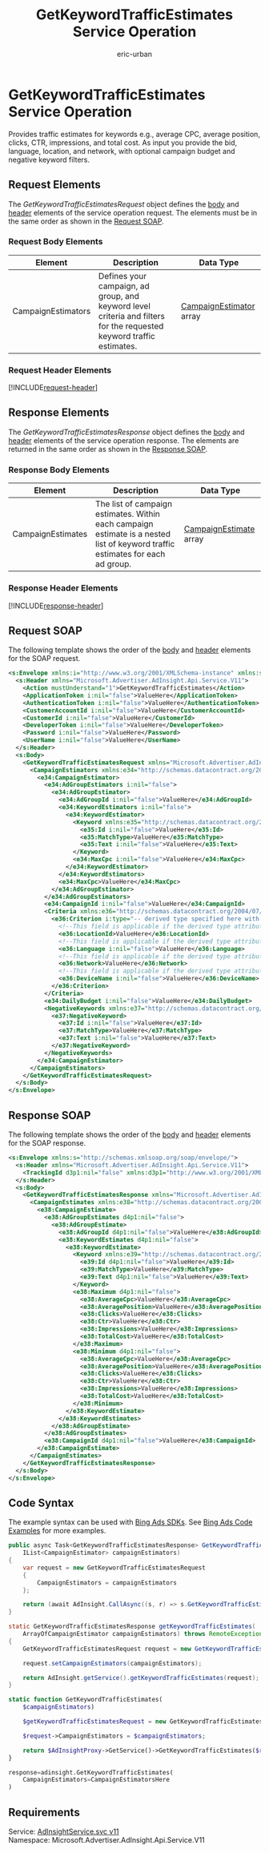 ﻿---
title: GetKeywordTrafficEstimates Service Operation
ms.service: bing-ads-ad-insight-service
ms.topic: article
author: eric-urban
ms.author: eur
description: Provides traffic estimates for keywords e.g., average CPC, average position, clicks, CTR, impressions, and total cost.
---
# GetKeywordTrafficEstimates Service Operation
Provides traffic estimates for keywords e.g., average CPC, average position, clicks, CTR, impressions, and total cost. As input you provide the bid, language, location, and network, with optional campaign budget and negative keyword filters.

## <a name="request"></a>Request Elements
The *GetKeywordTrafficEstimatesRequest* object defines the [body](#request-body) and [header](#request-header) elements of the service operation request. The elements must be in the same order as shown in the [Request SOAP](#request-soap). 

### <a name="request-body"></a>Request Body Elements

|Element|Description|Data Type|
|-----------|---------------|-------------|
|<a name="campaignestimators"></a>CampaignEstimators|Defines your campaign, ad group, and keyword level criteria and filters for the requested keyword traffic estimates.|[CampaignEstimator](campaignestimator.md) array|

### <a name="request-header"></a>Request Header Elements
[!INCLUDE[request-header](./includes/request-header.md)]

## <a name="response"></a>Response Elements
The *GetKeywordTrafficEstimatesResponse* object defines the [body](#response-body) and [header](#response-header) elements of the service operation response. The elements are returned in the same order as shown in the [Response SOAP](#response-soap).

### <a name="response-body"></a>Response Body Elements

|Element|Description|Data Type|
|-----------|---------------|-------------|
|<a name="campaignestimates"></a>CampaignEstimates|The list of campaign estimates. Within each campaign estimate is a nested list of keyword traffic estimates for each ad group.|[CampaignEstimate](campaignestimate.md) array|

### <a name="response-header"></a>Response Header Elements
[!INCLUDE[response-header](./includes/response-header.md)]

## <a name="request-soap"></a>Request SOAP
The following template shows the order of the [body](#request-body) and [header](#request-header) elements for the SOAP request.

```xml
<s:Envelope xmlns:i="http://www.w3.org/2001/XMLSchema-instance" xmlns:s="http://schemas.xmlsoap.org/soap/envelope/">
  <s:Header xmlns="Microsoft.Advertiser.AdInsight.Api.Service.V11">
    <Action mustUnderstand="1">GetKeywordTrafficEstimates</Action>
    <ApplicationToken i:nil="false">ValueHere</ApplicationToken>
    <AuthenticationToken i:nil="false">ValueHere</AuthenticationToken>
    <CustomerAccountId i:nil="false">ValueHere</CustomerAccountId>
    <CustomerId i:nil="false">ValueHere</CustomerId>
    <DeveloperToken i:nil="false">ValueHere</DeveloperToken>
    <Password i:nil="false">ValueHere</Password>
    <UserName i:nil="false">ValueHere</UserName>
  </s:Header>
  <s:Body>
    <GetKeywordTrafficEstimatesRequest xmlns="Microsoft.Advertiser.AdInsight.Api.Service.V11">
      <CampaignEstimators xmlns:e34="http://schemas.datacontract.org/2004/07/Microsoft.BingAds.Advertiser.AdInsight.Api.DataContract.V11.Entity" i:nil="false">
        <e34:CampaignEstimator>
          <e34:AdGroupEstimators i:nil="false">
            <e34:AdGroupEstimator>
              <e34:AdGroupId i:nil="false">ValueHere</e34:AdGroupId>
              <e34:KeywordEstimators i:nil="false">
                <e34:KeywordEstimator>
                  <Keyword xmlns:e35="http://schemas.datacontract.org/2004/07/Microsoft.BingAds.Advertiser.AdInsight.Api.DataContract.V11.Entity.Common" i:nil="false">
                    <e35:Id i:nil="false">ValueHere</e35:Id>
                    <e35:MatchType>ValueHere</e35:MatchType>
                    <e35:Text i:nil="false">ValueHere</e35:Text>
                  </Keyword>
                  <e34:MaxCpc i:nil="false">ValueHere</e34:MaxCpc>
                </e34:KeywordEstimator>
              </e34:KeywordEstimators>
              <e34:MaxCpc>ValueHere</e34:MaxCpc>
            </e34:AdGroupEstimator>
          </e34:AdGroupEstimators>
          <e34:CampaignId i:nil="false">ValueHere</e34:CampaignId>
          <Criteria xmlns:e36="http://schemas.datacontract.org/2004/07/Microsoft.BingAds.Advertiser.AdInsight.Api.DataContract.V11.Entity.Criterions" i:nil="false">
            <e36:Criterion i:type="-- derived type specified here with the appropriate prefix --">
              <!--This field is applicable if the derived type attribute is set to LocationCriterion-->
              <e36:LocationId>ValueHere</e36:LocationId>
              <!--This field is applicable if the derived type attribute is set to LanguageCriterion-->
              <e36:Language i:nil="false">ValueHere</e36:Language>
              <!--This field is applicable if the derived type attribute is set to NetworkCriterion-->
              <e36:Network>ValueHere</e36:Network>
              <!--This field is applicable if the derived type attribute is set to DeviceCriterion-->
              <e36:DeviceName i:nil="false">ValueHere</e36:DeviceName>
            </e36:Criterion>
          </Criteria>
          <e34:DailyBudget i:nil="false">ValueHere</e34:DailyBudget>
          <NegativeKeywords xmlns:e37="http://schemas.datacontract.org/2004/07/Microsoft.BingAds.Advertiser.AdInsight.Api.DataContract.V11.Entity.Common" i:nil="false">
            <e37:NegativeKeyword>
              <e37:Id i:nil="false">ValueHere</e37:Id>
              <e37:MatchType>ValueHere</e37:MatchType>
              <e37:Text i:nil="false">ValueHere</e37:Text>
            </e37:NegativeKeyword>
          </NegativeKeywords>
        </e34:CampaignEstimator>
      </CampaignEstimators>
    </GetKeywordTrafficEstimatesRequest>
  </s:Body>
</s:Envelope>
```

## <a name="response-soap"></a>Response SOAP
The following template shows the order of the [body](#response-body) and [header](#response-header) elements for the SOAP response.

```xml
<s:Envelope xmlns:s="http://schemas.xmlsoap.org/soap/envelope/">
  <s:Header xmlns="Microsoft.Advertiser.AdInsight.Api.Service.V11">
    <TrackingId d3p1:nil="false" xmlns:d3p1="http://www.w3.org/2001/XMLSchema-instance">ValueHere</TrackingId>
  </s:Header>
  <s:Body>
    <GetKeywordTrafficEstimatesResponse xmlns="Microsoft.Advertiser.AdInsight.Api.Service.V11">
      <CampaignEstimates xmlns:e38="http://schemas.datacontract.org/2004/07/Microsoft.BingAds.Advertiser.AdInsight.Api.DataContract.V11.Entity" d4p1:nil="false" xmlns:d4p1="http://www.w3.org/2001/XMLSchema-instance">
        <e38:CampaignEstimate>
          <e38:AdGroupEstimates d4p1:nil="false">
            <e38:AdGroupEstimate>
              <e38:AdGroupId d4p1:nil="false">ValueHere</e38:AdGroupId>
              <e38:KeywordEstimates d4p1:nil="false">
                <e38:KeywordEstimate>
                  <Keyword xmlns:e39="http://schemas.datacontract.org/2004/07/Microsoft.BingAds.Advertiser.AdInsight.Api.DataContract.V11.Entity.Common" d4p1:nil="false">
                    <e39:Id d4p1:nil="false">ValueHere</e39:Id>
                    <e39:MatchType>ValueHere</e39:MatchType>
                    <e39:Text d4p1:nil="false">ValueHere</e39:Text>
                  </Keyword>
                  <e38:Maximum d4p1:nil="false">
                    <e38:AverageCpc>ValueHere</e38:AverageCpc>
                    <e38:AveragePosition>ValueHere</e38:AveragePosition>
                    <e38:Clicks>ValueHere</e38:Clicks>
                    <e38:Ctr>ValueHere</e38:Ctr>
                    <e38:Impressions>ValueHere</e38:Impressions>
                    <e38:TotalCost>ValueHere</e38:TotalCost>
                  </e38:Maximum>
                  <e38:Minimum d4p1:nil="false">
                    <e38:AverageCpc>ValueHere</e38:AverageCpc>
                    <e38:AveragePosition>ValueHere</e38:AveragePosition>
                    <e38:Clicks>ValueHere</e38:Clicks>
                    <e38:Ctr>ValueHere</e38:Ctr>
                    <e38:Impressions>ValueHere</e38:Impressions>
                    <e38:TotalCost>ValueHere</e38:TotalCost>
                  </e38:Minimum>
                </e38:KeywordEstimate>
              </e38:KeywordEstimates>
            </e38:AdGroupEstimate>
          </e38:AdGroupEstimates>
          <e38:CampaignId d4p1:nil="false">ValueHere</e38:CampaignId>
        </e38:CampaignEstimate>
      </CampaignEstimates>
    </GetKeywordTrafficEstimatesResponse>
  </s:Body>
</s:Envelope>
```

## <a name="example"></a>Code Syntax
The example syntax can be used with [Bing Ads SDKs](~/guides/client-libraries.md). See [Bing Ads Code Examples](~/guides/code-examples.md) for more examples.
```csharp
public async Task<GetKeywordTrafficEstimatesResponse> GetKeywordTrafficEstimatesAsync(
	IList<CampaignEstimator> campaignEstimators)
{
	var request = new GetKeywordTrafficEstimatesRequest
	{
		CampaignEstimators = campaignEstimators
	};

	return (await AdInsight.CallAsync((s, r) => s.GetKeywordTrafficEstimatesAsync(r), request));
}
```
```java
static GetKeywordTrafficEstimatesResponse getKeywordTrafficEstimates(
	ArrayOfCampaignEstimator campaignEstimators) throws RemoteException, Exception
{
	GetKeywordTrafficEstimatesRequest request = new GetKeywordTrafficEstimatesRequest();

	request.setCampaignEstimators(campaignEstimators);

	return AdInsight.getService().getKeywordTrafficEstimates(request);
}
```
```php
static function GetKeywordTrafficEstimates(
	$campaignEstimators)

	$getKeywordTrafficEstimatesRequest = new GetKeywordTrafficEstimatesRequest();

	$request->CampaignEstimators = $campaignEstimators;

	return $AdInsightProxy->GetService()->GetKeywordTrafficEstimates($request);
}
```
```python
response=adinsight.GetKeywordTrafficEstimates(
	CampaignEstimators=CampaignEstimatorsHere
)
```

## Requirements
Service: [AdInsightService.svc v11](https://adinsight.api.bingads.microsoft.com/Api/Advertiser/AdInsight/v11/AdInsightService.svc)  
Namespace: Microsoft.Advertiser.AdInsight.Api.Service.V11  


